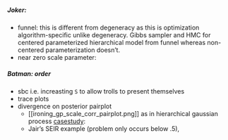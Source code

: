 
##### Joker: 
- funnel: this is different from degeneracy as this is optimization algorithm-specific unlike degeneracy. Gibbs sampler and HMC for centered parameterized hierarchical model from funnel whereas non-centered parameterization doesn’t.
- near zero scale parameter:
    

##### Batman: order

- sbc i.e. increasting `S` to allow trolls to present themselves
- trace plots
- divergence on posterior pairplot
	- [[ironing_gp_scale_corr_pairplot.png]] as in hierarchical gaussian process [casestudy](https://mc-stan.org/users/documentation/case-studies/gaussian-process.html):
	- Jair’s SEIR example (problem only occurs below .5),
